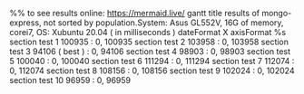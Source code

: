 %% to see results online: https://mermaid.live/
gantt
   	title results of mongo-express, not sorted by population.System: Asus GL552V, 16G of memory, corei7, OS: Xubuntu 20.04 ( in milliseconds ) 
    dateFormat X
    axisFormat %s
    section test 1
    100935   : 0, 100935 
    section test 2
    103958   : 0, 103958
    section test 3
    94106 ( best )  : 0, 94106
    section test 4
    98903   : 0, 98903
    section test 5
    100040   : 0, 100040
    section test 6
    111294   : 0, 111294
    section test 7
    112074   : 0, 112074
    section test 8
    108156   : 0, 108156
    section test 9
    102024   : 0, 102024
    section test 10
    96959   : 0, 96959